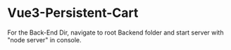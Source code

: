 # Vue3-Persistent-Cart


For the Back-End Dir, navigate to root Backend folder and start server with "node server" in console.

